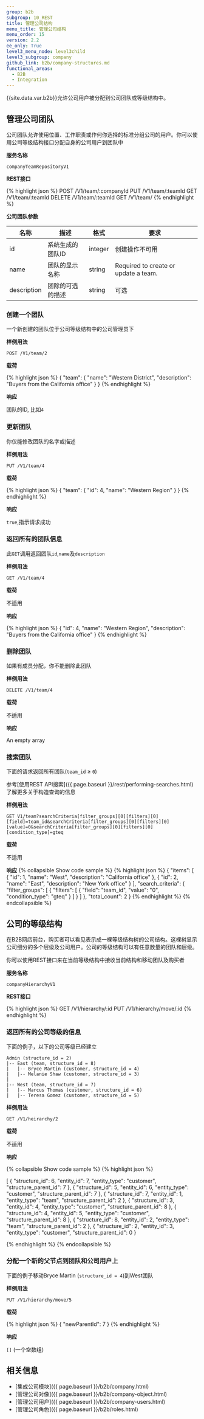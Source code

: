 ```yaml
---
group: b2b
subgroup: 10_REST
title: 管理公司结构
menu_title: 管理公司结构
menu_order: 15
version: 2.2
ee_only: True
level3_menu_node: level3child
level3_subgroup: company
github_link: b2b/company-structures.md
functional_areas:
  - B2B
  - Integration
---
```


{{site.data.var.b2b}}允许公司用户被分配到公司团队或等级结构中。

## 管理公司团队

公司团队允许使用位置、工作职责或作何你选择的标准分组公司的用户。你可以使用公司等级结构接口分配自身的公司用户到团队中

**服务名称**

`companyTeamRepositoryV1`

**REST接口**

{% highlight json %}
POST /V1/team/:companyId
PUT /V1/team/:teamId
GET /V1/team/:teamId
DELETE /V1/team/:teamId
GET /V1/team/
{% endhighlight %}


**公司团队参数**

名称 | 描述 | 格式 | 要求
--- | --- | --- | ---
id | 系统生成的团队ID | integer | 创建操作不可用
name | 团队的显示名称 | string | Required to create or update a team.
description | 团除的可选的描述 | string | 可选

### 创建一个团队

一个新创建的团队位于公司等级结构中的公司管理员下

**样例用法**

`POST /V1/team/2`

**载荷**

{% highlight json %}
{
  "team": {
    "name": "Western District",
    "description": "Buyers from the California office"
  }
}
{% endhighlight %}

**响应**

团队的ID,  比如`4`

### 更新团队

你仅能修改团队的名字或描述

**样例用法**

`PUT /V1/team/4`

**载荷**

{% highlight json %}
{
  "team": {
  	"id": 4,
    "name": "Western Region"
  }
}
{% endhighlight %}

**响应**

`true`,指示请求成功

### 返回所有的团队信息

此`GET`调用返回团队`id`,`name`及`description`

**样例用法**

`GET /V1/team/4`

**载荷**

不适用

**响应**

{% highlight json %}
{
  "id": 4,
  "name": "Western Region",
  "description": "Buyers from the California office"
}
{% endhighlight %}

### 删除团队

如果有成员分配，你不能删除此团队

**样例用法**

`DELETE /V1/team/4`

**载荷**

不适用

**响应**

An empty array

### 搜索团队

下面的请求返回所有团队(`team_id` &ge; `0`)

参考[使用REST API搜索]({{ page.baseurl }}/rest/performing-searches.html)了解更多关于构造查询的信息

**样例用法**

`GET V1/team?searchCriteria[filter_groups][0][filters][0][field]=team_id&searchCriteria[filter_groups][0][filters][0][value]=0&searchCriteria[filter_groups][0][filters][0][condition_type]=gteq`

**载荷**

不适用

**响应**
{% collapsible Show code sample %}
{% highlight json %}
{
    "items": [
        {
            "id": 1,
            "name": "West",
            "description": "California office"
        },
        {
            "id": 2,
            "name": "East",
            "description": "New York office"
        }
    ],
    "search_criteria": {
        "filter_groups": [
            {
                "filters": [
                    {
                        "field": "team_id",
                        "value": "0",
                        "condition_type": "gteq"
                    }
                ]
            }
        ]
    },
    "total_count": 2
}
{% endhighlight %}
{% endcollapsible %}

## 公司的等级结构

在B2B网店前台，购买者可以看见表示成一棵等级结构树的公司结构。这棵树显示公司细分的多个层级及公司用户。公司的等级结构可以有任意数量的团队和层级。

你可以使用REST接口来在当前等级结构中接收当前结构和移动团队及购买者

**服务名称**

`companyHierarchyV1`

**REST接口**

{% highlight json %}
GET /V1/hierarchy/:id
PUT /V1/hierarchy/move/:id
{% endhighlight %}

### 返回所有的公司等级的信息

下面的例子，以下的公司等级已经建立

```
Admin (structure_id = 2)
|-- East (team, structure_id = 8)
|   |-- Bryce Martin (customer, structure_id = 4)
|   |-- Melanie Shaw (customer, structure_id = 3)
|
|-- West (team, structure_id = 7)
|   |-- Marcus Thomas (customer, structure_id = 6)
|   |-- Teresa Gomez (customer, structure_id = 5)
```

**样例用法**

`GET /V1/heirarchy/2`

**载荷**

不适用

**响应**

{% collapsible Show code sample %}
{% highlight json %}

[
  {
    "structure_id": 6,
    "entity_id": 7,
    "entity_type": "customer",
    "structure_parent_id": 7
  },
  {
    "structure_id": 5,
    "entity_id": 6,
    "entity_type": "customer",
    "structure_parent_id": 7
  },
  {
    "structure_id": 7,
    "entity_id": 1,
    "entity_type": "team",
    "structure_parent_id": 2
  },
  {
    "structure_id": 3,
    "entity_id": 4,
    "entity_type": "customer",
    "structure_parent_id": 8
  },
  {
    "structure_id": 4,
    "entity_id": 5,
    "entity_type": "customer",
    "structure_parent_id": 8
  },
  {
    "structure_id": 8,
    "entity_id": 2,
    "entity_type": "team",
    "structure_parent_id": 2
  },
  {
    "structure_id": 2,
    "entity_id": 3,
    "entity_type": "customer",
    "structure_parent_id": 0
  }

{% endhighlight %}
{% endcollapsible %}

### 分配一个新的父节点到团队和公司用户上

下面的例子移动Bryce Martin (`structure_id = 4`)到West团队

**样例用法**

`PUT /V1/hierarchy/move/5`

**载荷**

{% highlight json %}
{
  "newParentId": 7
}
{% endhighlight %}

**响应**

`[]` (一个空数组)


## 相关信息

* [集成公司模块]({{ page.baseurl }}/b2b/company.html)
* [管理公司对像]({{ page.baseurl }}/b2b/company-object.html)
* [管理公司用户]({{ page.baseurl }}/b2b/company-users.html)
* [管理公司角色]({{ page.baseurl }}/b2b/roles.html)
